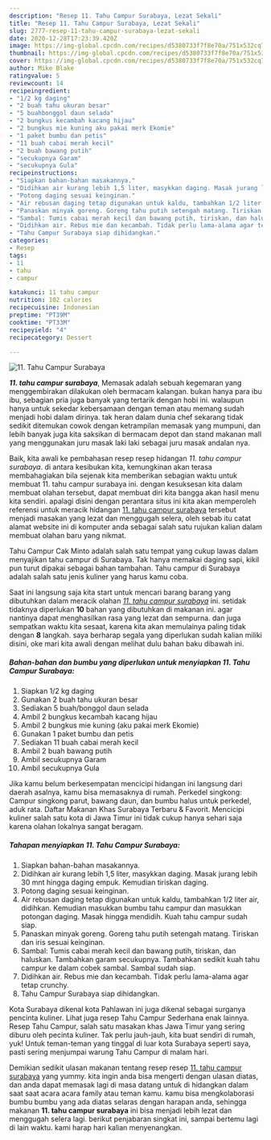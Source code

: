 ```yaml
---
description: "Resep 11. Tahu Campur Surabaya, Lezat Sekali"
title: "Resep 11. Tahu Campur Surabaya, Lezat Sekali"
slug: 2777-resep-11-tahu-campur-surabaya-lezat-sekali
date: 2020-12-28T17:23:39.420Z
image: https://img-global.cpcdn.com/recipes/d5380733f7f8e70a/751x532cq70/11-tahu-campur-surabaya-foto-resep-utama.jpg
thumbnail: https://img-global.cpcdn.com/recipes/d5380733f7f8e70a/751x532cq70/11-tahu-campur-surabaya-foto-resep-utama.jpg
cover: https://img-global.cpcdn.com/recipes/d5380733f7f8e70a/751x532cq70/11-tahu-campur-surabaya-foto-resep-utama.jpg
author: Mike Blake
ratingvalue: 5
reviewcount: 14
recipeingredient:
- "1/2 kg daging"
- "2 buah tahu ukuran besar"
- "5 buahbonggol daun selada"
- "2 bungkus kecambah kacang hijau"
- "2 bungkus mie kuning aku pakai merk Ekomie"
- "1 paket bumbu dan petis"
- "11 buah cabai merah kecil"
- "2 buah bawang putih"
- "secukupnya Garam"
- "secukupnya Gula"
recipeinstructions:
- "Siapkan bahan-bahan masakannya."
- "Didihkan air kurang lebih 1,5 liter, masykkan daging. Masak jurang lebih 30 mnt hingga daging empuk. Kemudian tiriskan daging."
- "Potong daging sesuai keinginan."
- "Air rebusan daging tetap digunakan untuk kaldu, tambahkan 1/2 liter air, didihkan. Kemudian masukkan bumbu tahu campur dan masukkan potongan daging. Masak hingga mendidih. Kuah tahu campur sudah siap."
- "Panaskan minyak goreng. Goreng tahu putih setengah matang. Tiriskan dan iris sesuai keinginan."
- "Sambal: Tumis cabai merah kecil dan bawang putih, tiriskan, dan haluskan. Tambahkan garam secukupnya. Tambahkan sedikit kuah tahu campur ke dalam cobek sambal. Sambal sudah siap."
- "Didihkan air. Rebus mie dan kecambah. Tidak perlu lama-alama agar tetap crunchy."
- "Tahu Campur Surabaya siap dihidangkan."
categories:
- Resep
tags:
- 11
- tahu
- campur

katakunci: 11 tahu campur 
nutrition: 102 calories
recipecuisine: Indonesian
preptime: "PT39M"
cooktime: "PT33M"
recipeyield: "4"
recipecategory: Dessert

---
```



![11. Tahu Campur Surabaya](https://img-global.cpcdn.com/recipes/d5380733f7f8e70a/751x532cq70/11-tahu-campur-surabaya-foto-resep-utama.jpg)

<b><i>11. tahu campur surabaya</i></b>, Memasak adalah sebuah kegemaran yang menggembirakan dilakukan oleh bermacam kalangan. bukan hanya para ibu ibu, sebagian pria juga banyak yang tertarik dengan hobi ini. walaupun hanya untuk sekedar kebersamaan dengan teman atau memang sudah menjadi hobi dalam dirinya. tak heran dalam dunia chef sekarang tidak sedikit ditemukan cowok dengan ketrampilan memasak yang mumpuni, dan lebih banyak juga kita saksikan di bermacam depot dan stand makanan mall yang menggunakan juru masak laki laki sebagai juru masak andalan nya.

Baik, kita awali ke pembahasan resep resep hidangan <i>11. tahu campur surabaya</i>. di antara kesibukan kita, kemungkinan akan terasa membahagiakan bila sejenak kita memberikan sebagian waktu untuk membuat 11. tahu campur surabaya ini. dengan kesuksesan kita dalam membuat olahan tersebut, dapat membuat diri kita bangga akan hasil menu kita sendiri. apalagi disini dengan perantara situs ini kita akan memperoleh referensi untuk meracik hidangan <u>11. tahu campur surabaya</u> tersebut menjadi masakan yang lezat dan menggugah selera, oleh sebab itu catat alamat website ini di komputer anda sebagai salah satu rujukan kalian dalam membuat olahan baru yang nikmat.

Tahu Campur Cak Minto adalah salah satu tempat yang cukup lawas dalam menyajikan tahu campur di Surabaya. Tak hanya memakai daging sapi, kikil pun turut dipakai sebagai bahan tambahan. Tahu campur di Surabaya adalah salah satu jenis kuliner yang harus kamu coba.


Saat ini langsung saja kita start untuk mencari barang barang yang dibutuhkan dalam meracik olahan <u><i>11. tahu campur surabaya</i></u> ini. setidak tidaknya diperlukan <b>10</b> bahan yang dibutuhkan di makanan ini. agar nantinya dapat menghasilkan rasa yang lezat dan sempurna. dan juga sempatkan waktu kita sesaat, karena kita akan memulainya paling tidak dengan <b>8</b> langkah. saya berharap segala yang diperlukan sudah kalian miliki disini, oke mari kita awali dengan melihat dulu bahan baku dibawah ini.

<!--inarticleads1-->

##### Bahan-bahan dan bumbu yang diperlukan untuk menyiapkan 11. Tahu Campur Surabaya:

1. Siapkan 1/2 kg daging
1. Gunakan 2 buah tahu ukuran besar
1. Sediakan 5 buah/bonggol daun selada
1. Ambil 2 bungkus kecambah kacang hijau
1. Ambil 2 bungkus mie kuning (aku pakai merk Ekomie)
1. Gunakan 1 paket bumbu dan petis
1. Sediakan 11 buah cabai merah kecil
1. Ambil 2 buah bawang putih
1. Ambil secukupnya Garam
1. Ambil secukupnya Gula


Jika kamu belum berkesempatan mencicipi hidangan ini langsung dari daerah asalnya, kamu bisa memasaknya di rumah. Perkedel singkong: Campur singkong parut, bawang daun, dan bumbu halus untuk perkedel, aduk rata. Daftar Makanan Khas Surabaya Terbaru &amp; Favorit. Mencicipi kuliner salah satu kota di Jawa Timur ini tidak cukup hanya sehari saja karena olahan lokalnya sangat beragam. 

<!--inarticleads2-->

##### Tahapan menyiapkan 11. Tahu Campur Surabaya:

1. Siapkan bahan-bahan masakannya.
1. Didihkan air kurang lebih 1,5 liter, masykkan daging. Masak jurang lebih 30 mnt hingga daging empuk. Kemudian tiriskan daging.
1. Potong daging sesuai keinginan.
1. Air rebusan daging tetap digunakan untuk kaldu, tambahkan 1/2 liter air, didihkan. Kemudian masukkan bumbu tahu campur dan masukkan potongan daging. Masak hingga mendidih. Kuah tahu campur sudah siap.
1. Panaskan minyak goreng. Goreng tahu putih setengah matang. Tiriskan dan iris sesuai keinginan.
1. Sambal: Tumis cabai merah kecil dan bawang putih, tiriskan, dan haluskan. Tambahkan garam secukupnya. Tambahkan sedikit kuah tahu campur ke dalam cobek sambal. Sambal sudah siap.
1. Didihkan air. Rebus mie dan kecambah. Tidak perlu lama-alama agar tetap crunchy.
1. Tahu Campur Surabaya siap dihidangkan.


Kota Surabaya dikenal kota Pahlawan ini juga dikenal sebagai surganya pencinta kuliner. Lihat juga resep Tahu Campur Sederhana enak lainnya. Resep Tahu Campur, salah satu masakan khas Jawa Timur yang sering diburu oleh pecinta kuliner. Tak perlu jauh-jauh, kita buat sendiri di rumah, yuk! Untuk teman-teman yang tinggal di luar kota Surabaya seperti saya, pasti sering menjumpai warung Tahu Campur di malam hari. 

Demikian sedikit ulasan makanan tentang resep resep <u>11. tahu campur surabaya</u> yang yummy. kita ingin anda bisa mengerti dengan ulasan diatas, dan anda dapat memasak lagi di masa datang untuk di hidangkan dalam saat saat acara acara family atau teman kamu. kamu bisa mengkolaborasi bumbu bumbu yang ada diatas selaras dengan harapan anda, sehingga makanan <b>11. tahu campur surabaya</b> ini bisa menjadi lebih lezat dan menggugah selera lagi. berikut penjabaran singkat ini, sampai bertemu lagi di lain waktu. kami harap hari kalian menyenangkan.
